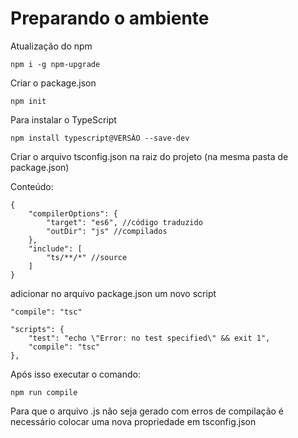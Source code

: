 
# Preparando o ambiente

Atualização do npm
```
npm i -g npm-upgrade
```


Criar o package.json
```
npm init
```

Para instalar o TypeScript 
```
npm install typescript@VERSÃO --save-dev
```

Criar o arquivo tsconfig.json na raiz do projeto (na mesma pasta de package.json)

Conteúdo:
```
{
    "compilerOptions": {
        "target": "es6", //código traduzido
        "outDir": "js" //compilados
    },
    "include": [
        "ts/**/*" //source
    ]
}
```

adicionar no arquivo package.json um novo script

```
"compile": "tsc"
```

```
"scripts": {
    "test": "echo \"Error: no test specified\" && exit 1",
    "compile": "tsc"
},
```


Após isso executar o comando:
```
npm run compile
```

Para que o arquivo .js não seja gerado com erros de compilação é necessário colocar uma nova propriedade em tsconfig.json

